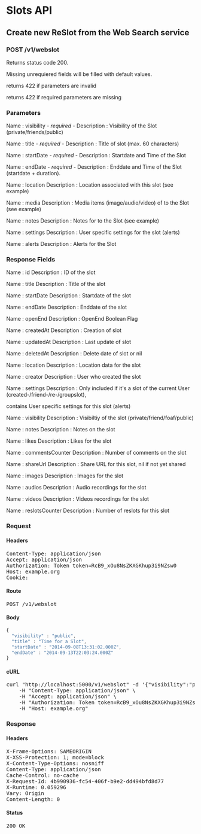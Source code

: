 # Slots API

## Create new ReSlot from the Web Search service

### POST /v1/webslot

Returns status code 200.

Missing unrequiered fields will be filled with default values.

returns 422 if parameters are invalid

returns 422 if required parameters are missing

### Parameters

Name : visibility *- required -*
Description : Visibility of the Slot (private/friends/public)

Name : title *- required -*
Description : Title of slot (max. 60 characters)

Name : startDate *- required -*
Description : Startdate and Time of the Slot

Name : endDate *- required -*
Description : Enddate and Time of the Slot (startdate + duration).

Name : location
Description : Location associated with this slot (see example)

Name : media
Description : Media items (image/audio/video) of to the Slot (see example)

Name : notes
Description : Notes for to the Slot (see example)

Name : settings
Description : User specific settings for the slot (alerts)

Name : alerts
Description : Alerts for the Slot


### Response Fields

Name : id
Description : ID of the slot

Name : title
Description : Title of the slot

Name : startDate
Description : Startdate of the slot

Name : endDate
Description : Enddate of the slot

Name : openEnd
Description : OpenEnd Boolean Flag

Name : createdAt
Description : Creation of slot

Name : updatedAt
Description : Last update of slot

Name : deletedAt
Description : Delete date of slot or nil

Name : location
Description : Location data for the slot

Name : creator
Description : User who created the slot

Name : settings
Description : Only included if it&#39;s a slot of the current User (created-/friend-/re-/groupslot),

contains User specific settings for this slot (alerts)

Name : visibility
Description : Visibiltiy of the slot (private/friend/foaf/public)

Name : notes
Description : Notes on the slot

Name : likes
Description : Likes for the slot

Name : commentsCounter
Description : Number of comments on the slot

Name : shareUrl
Description : Share URL for this slot, nil if not yet shared

Name : images
Description : Images for the slot

Name : audios
Description : Audio recordings for the slot

Name : videos
Description : Videos recordings for the slot

Name : reslotsCounter
Description : Number of reslots for this slot

### Request

#### Headers

<pre>Content-Type: application/json
Accept: application/json
Authorization: Token token=RcB9_xOu8NsZKXGKhup3i9NZsw0
Host: example.org
Cookie: </pre>

#### Route

<pre>POST /v1/webslot</pre>

#### Body
```javascript
{
  "visibility" : "public",
  "title" : "Time for a Slot",
  "startDate" : "2014-09-08T13:31:02.000Z",
  "endDate" : "2014-09-13T22:03:24.000Z"
}
```


#### cURL

<pre class="request">curl &quot;http://localhost:5000/v1/webslot&quot; -d &#39;{&quot;visibility&quot;:&quot;public&quot;,&quot;title&quot;:&quot;Time for a Slot&quot;,&quot;startDate&quot;:&quot;2014-09-08T13:31:02.000Z&quot;,&quot;endDate&quot;:&quot;2014-09-13T22:03:24.000Z&quot;}&#39; -X POST \
	-H &quot;Content-Type: application/json&quot; \
	-H &quot;Accept: application/json&quot; \
	-H &quot;Authorization: Token token=RcB9_xOu8NsZKXGKhup3i9NZsw0&quot; \
	-H &quot;Host: example.org&quot;</pre>

### Response

#### Headers

<pre>X-Frame-Options: SAMEORIGIN
X-XSS-Protection: 1; mode=block
X-Content-Type-Options: nosniff
Content-Type: application/json
Cache-Control: no-cache
X-Request-Id: 4b990936-fc54-406f-b9e2-dd494bfd8d77
X-Runtime: 0.059296
Vary: Origin
Content-Length: 0</pre>

#### Status

<pre>200 OK</pre>

